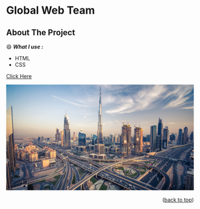 <div id="top"></div>

# Global Web Team 

<!-- ABOUT THE PROJECT -->

## About The Project
:smile:
***What I use :*** 
- HTML 
- CSS

[Click Here](https://ranamaj.github.io/webteam/)

![](images/Dubai-Sky-Pods-Feature.jpg)

<p align="right">(<a href="#top">back to top</a>)</p>

